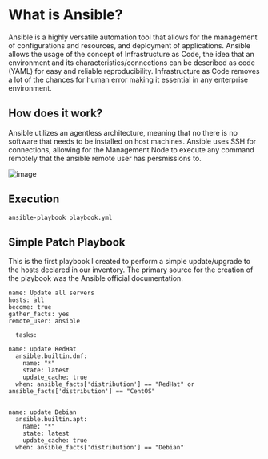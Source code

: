 # What is Ansible?
Ansible is a highly versatile automation tool that allows for the management of configurations and resources, and deployment of applications.
Ansible allows the usage of the concept of Infrastructure as Code, the idea that an environment and its characteristics/connections can be described as code (YAML) for easy and reliable reproducibility. 
Infrastructure as Code removes a lot of the chances for human error making it essential in any enterprise environment.
## How does it work?
Ansible utilizes an agentless architecture, meaning that no there is no software that needs to be installed on host machines. 
Ansible uses SSH for connections, allowing for the Management Node to execute any command remotely that the ansible remote user has persmissions to.

![image](https://github.com/user-attachments/assets/c1c1392f-a202-4218-8d7b-790e85df76d4)
## Execution
```
ansible-playbook playbook.yml
```
## Simple Patch Playbook
This is the first playbook I created to perform a simple update/upgrade to the hosts declared in our inventory. The primary source for the creation of the playbook was the Ansible official documentation.
```
name: Update all servers
hosts: all
become: true
gather_facts: yes
remote_user: ansible

  tasks:
  
name: update RedHat
  ansible.builtin.dnf:
    name: "*"
    state: latest
    update_cache: true
  when: ansible_facts['distribution'] == "RedHat" or ansible_facts['distribution'] == "CentOS"

  
name: update Debian
  ansible.builtin.apt:
    name: "*"
    state: latest
    update_cache: true
  when: ansible_facts['distribution'] == "Debian"
```
